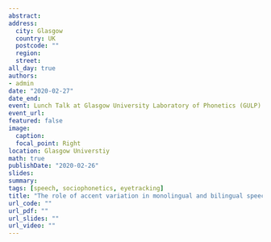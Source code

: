```yaml
---
abstract: 
address:
  city: Glasgow
  country: UK
  postcode: ""
  region: 
  street: 
all_day: true
authors: 
- admin
date: "2020-02-27"
date_end: 
event: Lunch Talk at Glasgow University Laboratory of Phonetics (GULP)
event_url: 
featured: false
image:
  caption: 
  focal_point: Right
location: Glasgow Universtiy
math: true
publishDate: "2020-02-26"
slides: 
summary: 
tags: [speech, sociophonetics, eyetracking]
title: "The role of accent variation in monolingual and bilingual speech processing."
url_code: ""
url_pdf: ""
url_slides: ""
url_video: ""
---
```

